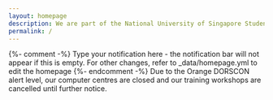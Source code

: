 ```yaml
---
layout: homepage
description: We are part of the National University of Singapore Students' Union (NUSSU) that focuses on providing quality IT services for the NUS community.
permalink: /
---
```

{%- comment -%} Type your notification here - the notification bar will not appear if this is empty. For other changes, refer to _data/homepage.yml to edit the homepage {%- endcomment -%}
Due to the Orange DORSCON alert level, our computer centres are closed and our training workshops are cancelled until further notice.
